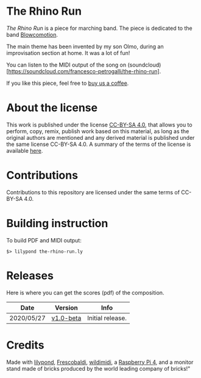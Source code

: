 # The Rhino Run

*The Rhino Run* is a piece for marching band. The piece is dedicated
to the band [Blowcomotion](https://blowcomotion.org/).

The main theme has been invented by my son Olmo, during an
improvisation section at home. It was a lot of fun!

You can listen to the MIDI output of the song on
(soundcloud)[https://soundcloud.com/francesco-petrogalli/the-rhino-run].

If you like this piece, feel free to [buy us a
coffee](https://ko-fi.com/tubafranz).

# About the license

This work is published under the license [CC-BY-SA
4.0](https://creativecommons.org/licenses/by-sa/4.0/), that allows you
to perform, copy, remix, publish work based on this material, as long
as the original authors are mentioned and any derived material is
published under the same license CC-BY-SA 4.0. A summary of the terms
of the license is available
[here](https://creativecommons.org/licenses/by-sa/4.0/).

# Contributions

Contributions to this repository are licensed under the same terms of
CC-BY-SA 4.0.

# Building instruction

To build PDF and MIDI output:

```
$> lilypond the-rhino-run.ly
```

# Releases

Here is where you can get the scores (pdf) of the composition.

| Date | Version | Info |
| ---- | ------- | ---- |
| 2020/05/27 | [v1.0-beta](https://github.com/fpetrogalli/trr/releases/tag/v1.0-beta) | Initial release. |

# Credits

Made with [lilypond](http://lilypond.org/),
[Frescobaldi](https://www.frescobaldi.org),
[wildimidi](https://github.com/Mindwerks/wildmidi), a [Raspberry Pi
4](https://www.raspberrypi.org/), and a monitor stand made of bricks
produced by the world leading company of bricks!"